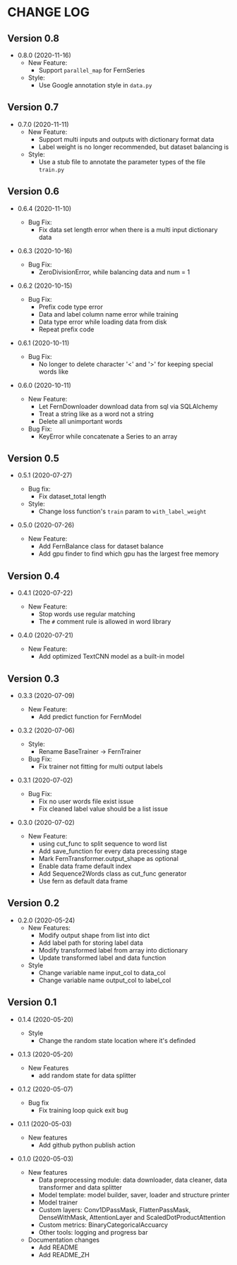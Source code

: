 # CHANGE LOG

## Version 0.8

- 0.8.0 (2020-11-16)
    - New Feature:
        - Support `parallel_map` for FernSeries
    - Style:
        - Use Google annotation style in `data.py`

## Version 0.7

- 0.7.0 (2020-11-11)
    - New Feature:
        - Support multi inputs and outputs with dictionary format data
        - Label weight is no longer recommended, but dataset balancing is
    - Style:
        - Use a stub file to annotate the parameter types of the file `train.py`

## Version 0.6

- 0.6.4 (2020-11-10)
    - Bug Fix:
        - Fix data set length error when there is a multi input dictionary data

- 0.6.3 (2020-10-16)
    - Bug Fix:
        - ZeroDivisionError, while balancing data and num = 1

- 0.6.2 (2020-10-15)
    - Bug Fix:
        - Prefix code type error
        - Data and label column name error while training
        - Data type error while loading data from disk
        - Repeat prefix code

- 0.6.1 (2020-10-11)
    - Bug Fix:
        - No longer to delete character '<' and '>' for keeping special words like <SEP>

- 0.6.0 (2020-10-11)
    - New Feature:
        - Let FernDownloader download data from sql via SQLAlchemy
        - Treat a string like <ST> as a word not a string
        - Delete all unimportant words
    - Bug Fix:
        - KeyError while concatenate a Series to an array

## Version 0.5

- 0.5.1 (2020-07-27)
    - Bug fix:
        - Fix dataset_total length
    - Style:
        - Change loss function's `train` param to `with_label_weight`

- 0.5.0 (2020-07-26)
    - New Feature:
        - Add FernBalance class for dataset balance
        - Add gpu finder to find which gpu has the largest free memory
  
## Version 0.4

- 0.4.1 (2020-07-22)
    - New Feature:
        - Stop words use regular matching
        - The `#` comment rule is allowed in word library
    
- 0.4.0 (2020-07-21)
    - New Feature:
        - Add optimized TextCNN model as a built-in model

## Version 0.3

- 0.3.3 (2020-07-09)
    - New Feature:
        - Add predict function for FernModel
    
- 0.3.2 (2020-07-06)
    - Style:
        - Rename BaseTrainer -> FernTrainer
    - Bug Fix:
        - Fix trainer not fitting for multi output labels
 
- 0.3.1 (2020-07-02)
    - Bug Fix:
        - Fix no user words file exist issue
        - Fix cleaned label value should be a list issue
  
- 0.3.0 (2020-07-02)
    - New Feature:
        - using cut_func to split sequence to word list
        - Add save_function for every data precessing stage
        - Mark FernTransformer.output_shape as optional
        - Enable data frame default index
        - Add Sequence2Words class as cut_func generator
        - Use fern as default data frame 

## Version 0.2

- 0.2.0 (2020-05-24)
    - New Features:
        - Modify output shape from list into dict
        - Add label path for storing label data
        - Modify transformed label from array into dictionary
        - Update transformed label and data function
    - Style
        - Change variable name input_col to data_col
        - Change variable name output_col to label_col

## Version 0.1

- 0.1.4 (2020-05-20)
    - Style
        - Change the random state location where it's definded

- 0.1.3 (2020-05-20)
    - New Features
        - add random state for data splitter

- 0.1.2 (2020-05-07)
    - Bug fix
        - Fix training loop quick exit bug

- 0.1.1 (2020-05-03)
    - New features
        - Add github python publish action

- 0.1.0 (2020-05-03)
    - New features
        - Data preprocessing module: data downloader, data cleaner, data transformer and data splitter
        - Model template: model builder, saver, loader and structure printer
        - Model trainer
        - Custom layers: Conv1DPassMask, FlattenPassMask, DenseWithMask, AttentionLayer and ScaledDotProductAttention
        - Custom metrics: BinaryCategoricalAccuarcy
        - Other tools: logging and progress bar
    - Documentation changes
        - Add README 
        - Add README_ZH
